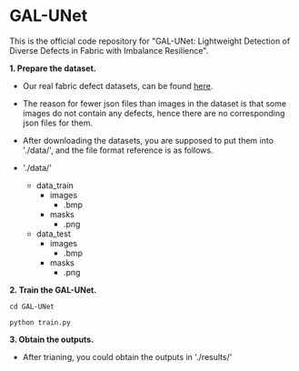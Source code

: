 # GAL-UNet
This is the official code repository for "GAL-UNet: Lightweight Detection of Diverse Defects in Fabric with Imbalance Resilience".

**1. Prepare the dataset.**

- Our real fabric defect datasets, can be found [here](https://pan.baidu.com/s/1GLOU9_jM6LCGYkmeGN2P8w?pwd=f29a).

- The reason for fewer json files than images in the dataset is that some images do not contain any defects, hence there are no corresponding json files for them.

- After downloading the datasets, you are supposed to put them into './data/', and the file format reference is as follows.

- './data/'
  - data_train
    - images
      - .bmp
    - masks
      - .png
  - data_test
    - images
      - .bmp
    - masks
      - .png

**2. Train the GAL-UNet.**
```
cd GAL-UNet
```
```
python train.py
```

**3. Obtain the outputs.**
- After trianing, you could obtain the outputs in './results/'
